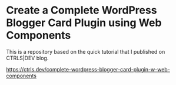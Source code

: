 # Create a Complete WordPress Blogger Card Plugin using Web Components

This is a repository based on the quick tutorial that I published on CTRLS|DEV blog.

https://ctrls.dev/complete-wordpress-blogger-card-plugin-w-web-components
